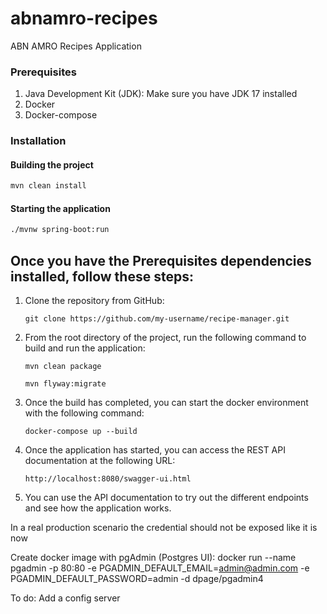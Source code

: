 # abnamro-recipes
ABN AMRO Recipes Application

### Prerequisites
1. Java Development Kit (JDK): Make sure you have JDK 17 installed
2. Docker
3. Docker-compose

### Installation

#### Building the project
```sh
mvn clean install
```

#### Starting the application
```sh
./mvnw spring-boot:run
```
## Once you have the Prerequisites dependencies installed, follow these steps:

1. Clone the repository from GitHub:
    ```
    git clone https://github.com/my-username/recipe-manager.git
    ```
2. From the root directory of the project, run the following command to build and run the application:
    ```shell
    mvn clean package
   
    mvn flyway:migrate

    ```
3. Once the build has completed, you can start the docker environment with the following command:
    ```shell
    docker-compose up --build
    ```
4. Once the application has started, you can access the REST API documentation at the following URL:
    ```
    http://localhost:8080/swagger-ui.html
    ```
5. You can use the API documentation to try out the different endpoints and see how the application works.





In a real production scenario the credential should not be exposed like it is now

Create docker image with pgAdmin (Postgres UI):
docker run --name pgadmin -p 80:80 -e PGADMIN_DEFAULT_EMAIL=admin@admin.com -e PGADMIN_DEFAULT_PASSWORD=admin -d dpage/pgadmin4


To do:
Add a config server

